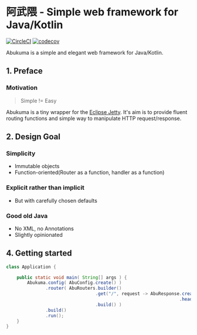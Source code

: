# 阿武隈 - Simple web framework for Java/Kotlin

[![CircleCI](https://circleci.com/gh/minebreaker/Abukuma.svg?style=svg)](https://circleci.com/gh/minebreaker/Abukuma)
[![codecov](https://codecov.io/gh/minebreaker/Abukuma/branch/master/graph/badge.svg)](https://codecov.io/gh/minebreaker/Abukuma)

Abukuma is a simple and elegant web framework for Java/Kotlin.


## 1. Preface

### Motivation

> Simple != Easy

Abukuma is a tiny wrapper for the [Eclipse Jetty](https://www.eclipse.org/jetty).
It's aim is to provide fluent routing functions and simple way to manipulate HTTP request/response.


## 2. Design Goal

### Simplicity

* Immutable objects
* Function-oriented(Router as a function, handler as a function)

### Explicit rather than implicit

* But with carefully chosen defaults

### Good old Java

* No XML, no Annotations
* Slightly opinionated


## 4. Getting started

```java
class Application {

    public static void main( String[] args ) {
        Abukuma.config( AbuConfig.create() )
               .router( AbuRouters.builder()
                                  .get("/", request -> AbuResponse.create( "<h1>hello, world</h1>" )
                                                                  .header( h -> h.contentType( "text/html" ) ) )
                                  .build() )
               .build()
               .run();
    }
}
```
